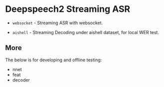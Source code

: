 # Deepspeech2 Streaming ASR

* `websocket` - Streaming ASR with websocket.

* `aishell` - Streaming Decoding under aishell dataset, for local WER test.

## More
The below is for developing and offline testing:
* nnet
* feat
* decoder
